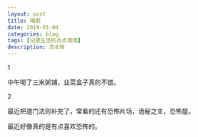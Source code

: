 ```yaml
---
layout: post
title: 喝粥
date: 2019-01-04
categories: blog
tags: [记录生活的点点滴滴]
description: 流水账
---
```


1 

中午喝了三米粥铺，韭菜盒子真的不错。

2

最近把道门法则补完了，常看的还有恐怖片场，诡秘之主，恐怖屋。

最近好像真的是有点喜欢恐怖的。






